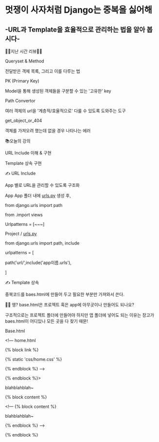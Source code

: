 # 멋쟁이 사자처럼 Django는 중복을 싫어해
## -URL과 Template을 효율적으로 관리하는 법을 알아 봅시다-

🙋‍♀️지난 시간 리뷰🙋‍♂️

Queryset & Method

전달받은 객체 목록, 그리고 이를 다루는 법

PK (Primary Key)

Model을 통해 생성된 객체들을 구분할 수 있는 '고유한' key

Path Convertor

여러 객체의 url을 '계층적/효율적으로' 다룰 수 있도록 도와주는 도구

get_object_or_404

객체를 가져오려 했는데 없을 경우 나타나는 에러

📚오늘의 강의

URL Include 이해 & 구현

Template 상속 구현

✍ URL Include

App 별로 URL을 관리할 수 있도록 구조화

App App 폴더 내에 [urls.py](http://urls.py) 생성 후,

from django.urls import path

from .import views

Urlpatterns = [~~~]

Project / [urls.py](http://urls.py) 

from django.urls import path, include

urlpatterns = [

path('url/',include('app이름.urls'),

]

✍ Template 상속

중복코드를 baes.html에 만들어 두고 필요한 부분만 가져와서 쓴다.

🤷‍♀️ 엥? base.html은 프로젝트 혹은 app에 아무곳이나 만들어도 되나요?

구조적으로는 프로젝트 폴더에 만들어야 하지만 앱 폴더에 넣어도 되는 이유는 장고가 baes.html이 어디있나 모든 곳을 다 찾기 때문!

Base.html

<!doctype html>

<head>

<link herf={% block link %}

<!— home.html

{% block link %}

{% static 'css/home.css' %}

{% endblock %}  —>

{% endblock %}>

</head>

<body>

blahblahblah~

{% block content %}

<!— {% block content %}

blahblahblah~

{% endblock %} —>

{% endblock %}

</body>